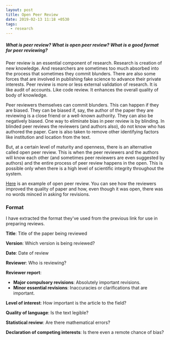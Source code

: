 ```yaml
---
layout: post
title: Open Peer Review
date: 2019-02-13 11:18 +0530
tags:
  - research
---
```


##### What is peer review? What is open peer review? What is a good format for peer reviewing? #####

Peer review is an essential component of research. Research is creation of new knowledge. And researchers are sometimes too much absorbed into the process that sometimes they commit blunders. There are also some forces that are involved in publishing fake science to advance their private interests. Peer review is more or less external validation of research. It is like audit of accounts. Like code review. It enhances the overall quality of body of knowledge.

Peer reviewers themselves can commit blunders. This can happen if they are biased. They can be biased if, say, the author of the paper they are reviewing is a close friend or a well-known authority. They can also be negatively biased. One way to eliminate bias in peer review is by blinding. In blinded peer reviews the reviewers (and authors also), do not know who has authored the paper. Care is also taken to remove other identifying factors like institution and location from the text.

But, at a certain level of maturity and openness, there is an alternative called open peer review. This is when the peer reviewers and the authors will know each other (and sometimes peer reviewers are even suggested by authors) and the entire process of peer review happens in the open. This is possible only when there is a high level of scientific integrity throughout the system.

[Here](https://health-policy-systems.biomedcentral.com/articles/10.1186/1478-4505-12-42/open-peer-review) is an example of open peer review. You can see how the reviewers improved the quality of paper and how, even though it was open, there was no words minced in asking for revisions.

### Format ###

I have extracted the format they've used from the previous link for use in preparing reviews.

**Title**: Title of the paper being reviewed

**Version**: Which version is being reviewed?

**Date**: Date of review

**Reviewer**: Who is reviewing?

**Reviewer report**:
* **Major compulsory revisions**: Absolutely important revisions.
* **Minor essential revisions**: Inaccuracies or clarifications that are important.

**Level of interest**: How important is the article to the field?

**Quality of language**: Is the text legible?

**Statistical review**: Are there mathematical errors?

**Declaration of competing interests**: Is there even a remote chance of bias?

